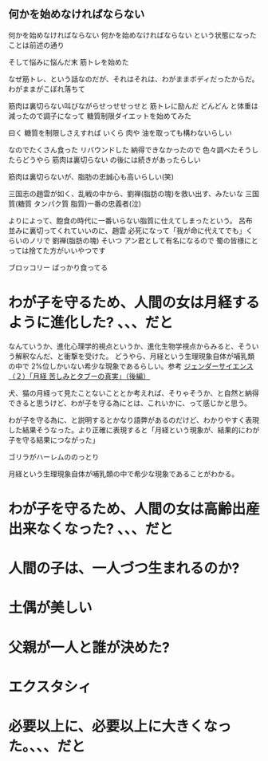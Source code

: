 ## 何かを始めなければならない

何かを始めなければならない 何かを始めなければならない
という状態になったことは前述の通り

そして悩みに悩んだ末 筋トレを始めた

なぜ筋トレ、という話なのだが、それはそれは、わがままボディだったからだ。わがままがこぼれ落ちて

筋肉は裏切らない叫びながらせっせせっせと 筋トレに励んだ どんどん と体重は減ったので調子になって 糖質制限ダイエットを始めてみた

曰く 糖質を制限しさえすれば いくら 肉や 油を取っても構わないらしい

なのでたくさん食った リバウンドした
納得できなかったので 色々調べたそうしたらどうやら 筋肉は裏切らない の後には続きがあったらしい

筋肉は裏切らないが、脂肪の忠誠心も高いらしい(笑)

三国志の趙雲が如く、乱戦の中から、劉禅(脂肪の塊)を救い出す、みたいな
三国質(糖質 タンパク質 脂質)一番の忠義者(泣)

よりによって、飽食の時代に一番いらない脂質に仕えてしまったという。
呂布 並みに裏切ってくれていいのに、趙雲 必死になって「我が命に代えてでも」くらいのノリで 劉禅(脂肪の塊)
そいつ アン君として有名になるので 蜀の皆様にとっては捨てた方がいいやつです

ブロッコリー ばっかり食ってる

# わが子を守るため、人間の女は月経するように進化した? 、、、だと

なんていうか、進化心理学的視点というか、進化生物学視点からみると、そういう解釈なんだ、と衝撃を受けた。
どうやら、月経という生理現象自体が哺乳類の中で 2%位しかいない希少な現象であるらしい。参考 [ジェンダーサイエンス（２）「月経 苦しみとタブーの真実」（後編）](https://www.nhk.jp/p/special/ts/2NY2QQLPM3/blog/bl/pneAjJR3gn/bp/pAqD3rJXXp/)

犬、猫の月経って見たことないこととか考えれば、そりゃそうか、と自然と納得できると思うけど、わが子を守る為にとは、これいかに、って感じかと思う。

わが子を守る為に、と説明するとかなり語弊があるのだけど、わかりやすく表現した結果そうなった。より正確に表現すると「月経という現象が、結果的にわが子を守る結果につながった」

ゴリラがハーレムののっとり

月経という生理現象自体が哺乳類の中で希少な現象であることがわかる。

# わが子を守るため、人間の女は高齢出産出来なくなった? 、、、だと

# 人間の子は、一人づつ生まれるのか?

# 土偶が美しい

# 父親が一人と誰が決めた?

#

#

# エクスタシィ

# 必要以上に、必要以上に大きくなった。、、、だと

[]()
[]()
[]()
[]()
[]()
[]()
[]()
[]()
[]()
[]()
[]()
[]()
[]()
[]()
[]()
[]()
